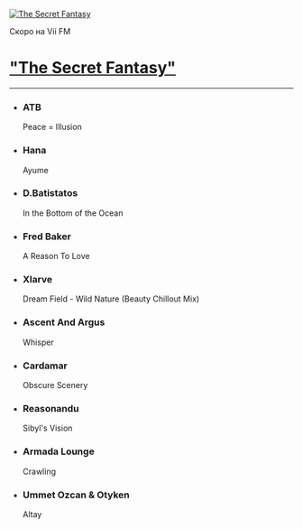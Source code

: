 [![The Secret Fantasy](https://viifm.art/data/image/Eswwz9YYtsQ.jpg)][1]

Скоро на Vii FM

# ["The Secret Fantasy"][1]

---

- ### ATB
  Peace = Illusion

- ### Hana
  Ayume

- ### D.Batistatos
  In the Bottom of the Ocean

- ### Fred Baker
  A Reason To Love

- ### Xlarve
  Dream Field - Wild Nature (Beauty Chillout Mix)

- ### Ascent And Argus
  Whisper

- ### Cardamar
  Obscure Scenery

- ### Reasonandu
  Sibyl's Vision

- ### Armada Lounge
  Crawling

- ### Ummet Ozcan & Otyken
  Altay

  
[1]: https://t.me/viifm_lux/550
